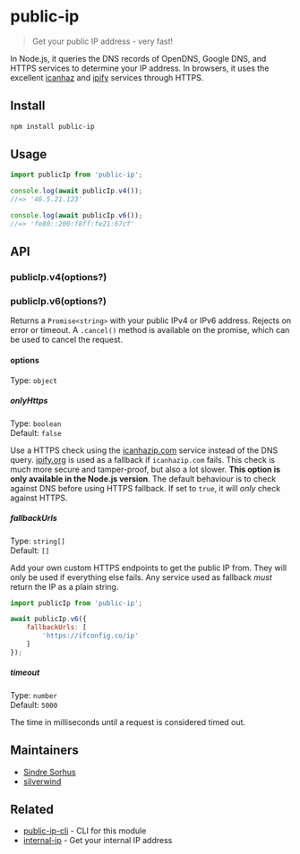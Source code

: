 # public-ip

> Get your public IP address - very fast!

In Node.js, it queries the DNS records of OpenDNS, Google DNS, and HTTPS services to determine your IP address. In browsers, it uses the excellent [icanhaz](https://github.com/major/icanhaz) and [ipify](https://ipify.org) services through HTTPS.

## Install

```sh
npm install public-ip
```

## Usage

```js
import publicIp from 'public-ip';

console.log(await publicIp.v4());
//=> '46.5.21.123'

console.log(await publicIp.v6());
//=> 'fe80::200:f8ff:fe21:67cf'
```

## API

### publicIp.v4(options?)
### publicIp.v6(options?)

Returns a `Promise<string>` with your public IPv4 or IPv6 address. Rejects on error or timeout. A `.cancel()` method is available on the promise, which can be used to cancel the request.

#### options

Type: `object`

##### onlyHttps

Type: `boolean`\
Default: `false`

Use a HTTPS check using the [icanhazip.com](https://github.com/major/icanhaz) service instead of the DNS query. [ipify.org](https://www.ipify.org) is used as a fallback if `icanhazip.com` fails. This check is much more secure and tamper-proof, but also a lot slower. **This option is only available in the Node.js version**. The default behaviour is to check against DNS before using HTTPS fallback. If set to `true`, it will *only* check against HTTPS.

##### fallbackUrls

Type: `string[]`\
Default: `[]`

Add your own custom HTTPS endpoints to get the public IP from. They will only be used if everything else fails. Any service used as fallback *must* return the IP as a plain string.

```js
import publicIp from 'public-ip';

await publicIp.v6({
	fallbackUrls: [
		'https://ifconfig.co/ip'
	]
});
```

##### timeout

Type: `number`\
Default: `5000`

The time in milliseconds until a request is considered timed out.

## Maintainers

- [Sindre Sorhus](https://github.com/sindresorhus)
- [silverwind](https://github.com/silverwind)

## Related

- [public-ip-cli](https://github.com/sindresorhus/public-ip-cli) - CLI for this module
- [internal-ip](https://github.com/sindresorhus/internal-ip) - Get your internal IP address
